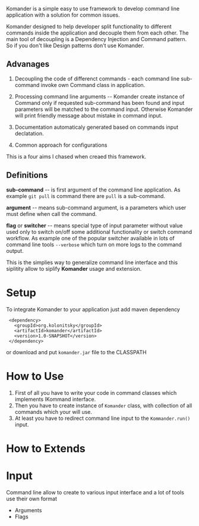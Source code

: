 Komander is a simple easy to use framework to develop command line application
with a solution for common issues.

Komander designed to help developer split functionality to different commands
inside the application and decouple them from each other. The main tool of 
decoupling is a Dependency Injection and Command pattern. So if you don't like 
Design patterns don't use Komander.

Advanages
---------
1. Decoupling the code of differenct commands - each command line sub-command 
  invoke own Command class in application.
  
2. Processing command line arguments -- Komander create instance of Command only 
  if requested sub-command has been found and input parameters will be matched to 
  the command input. Otherwise Komander will print friendly message about mistake 
  in command input.
  
3. Documentation automaticaly generated based on commands input declatation.

4. Common approach for configurations

This is a four aims I chased when creaed this framework. 

Definitions
-----------
**sub-command** -- is first argument of the command line application. As example 
`git pull` is command there are `pull` is a sub-command.
 
**argument** -- means sub-command argument, is a parameters which user must define
when call the command. 

**flag** or **switcher** -- means special type of input parameter without value
used only to switch on/off some additional functionality or switch command workflow.
As example one of the popular switcher available in lots of command line tools
`--verbose` which turn on more logs to the command output.

This is the simplies way to generalize command line interface and this siplitity 
allow to siplify **Komander** usage and extension.

Setup
=====
To integrate Komander to your application just add maven dependency 
```       
 <dependency>
   <groupId>org.kolonitsky</groupId>
   <artifactId>komander</artifactId>
   <version>1.0-SNAPSHOT</version>
 </dependency>
```

or download and put ``komander.jar`` file to the CLASSPATH

How to Use
==========

1. First of all you have to write your code in command classes which implements
IKommand interface.
2. Then you have to create instance of `Komander` class, with collection of all
commands which your will use.
3. At least you have to redirect command line input to the `Kommander.run()` input.



How to Extends
==============

Input
=====
Command line allow to create to various input interface and a lot of tools use 
their own format 

* Arguments
* Flags

